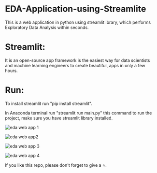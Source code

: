 # EDA-Application-using-Streamlite

This is a web application in python using streamlit ibrary, which performs Exploratory Data Analysis within seconds.

# Streamlit: 
It is an open-source app framework is the easiest way for data scientists and machine learning engineers to create beautiful, apps in only a few hours.

# Run: 
To install streamlit run "pip install streamlit".

In Anaconda terminal run "streamlit run main.py" this command to run the project, make sure you have streamlit library installed.

![eda web app 1](https://user-images.githubusercontent.com/61036755/85920436-702d3100-b891-11ea-9f30-20c83450397e.png)

![eda web app2](https://user-images.githubusercontent.com/61036755/85920437-728f8b00-b891-11ea-83fe-c0b98721ddb9.png)

![eda web app 3](https://user-images.githubusercontent.com/61036755/85920440-74f1e500-b891-11ea-87fe-07958fb426a3.png)

![eda web app 4](https://user-images.githubusercontent.com/61036755/85920445-79b69900-b891-11ea-95c5-51bf756a8eb3.png)

If you like this repo, please don't forget to give a ⭐.

